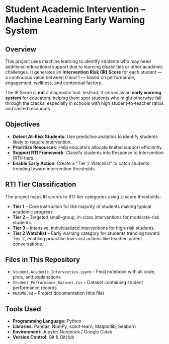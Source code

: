 # Student Academic Intervention – Machine Learning Early Warning System

## Overview

This project uses machine learning to identify students who may need additional educational support due to learning disabilities or other academic challenges. It generates an **Intervention Risk (IR) Score** for each student — a continuous value between 0 and 1 — based on performance, engagement, wellness, and contextual factors.

The IR Score is **not** a diagnostic tool. Instead, it serves as an **early warning system** for educators, helping them spot students who might otherwise fall through the cracks, especially in schools with high student-to-teacher ratios and limited resources.

## Objectives

* **Detect At-Risk Students**: Use predictive analytics to identify students likely to require intervention.
* **Prioritize Resources**: Help educators allocate limited support efficiently.
* **Support RTI Framework**: Classify students into Response to Intervention (RTI) tiers.
* **Enable Early Action**: Create a "Tier 2 Watchlist" to catch students trending toward intervention thresholds.

## RTI Tier Classification

The project maps IR scores to RTI tier categories using z-score thresholds:

* **Tier 1** – Core instruction for the majority of students making typical academic progress.
* **Tier 2** – Targeted small-group, in-class interventions for moderate-risk students.
* **Tier 3** – Intensive, individualized interventions for high-risk students.
* **Tier 2 Watchlist** – Early warning category for students trending toward Tier 2, enabling proactive low-cost actions like teacher-parent conversations.

## Files in This Repository
-   `Student-Academic-Intervention.ipynb` - Final notebook with all code, plots, and explanations
-   `Student_Performance_Dataset.csv` – Dataset containing student performance records
-   `README.md` – Project documentation (this file)

## Tools Used

* **Programming Language**: Python
* **Libraries**: Pandas, NumPy, scikit-learn, Matplotlib, Seaborn
* **Environment**: Jupyter Notebook / Google Colab
* **Version Control**: Git & GitHub

